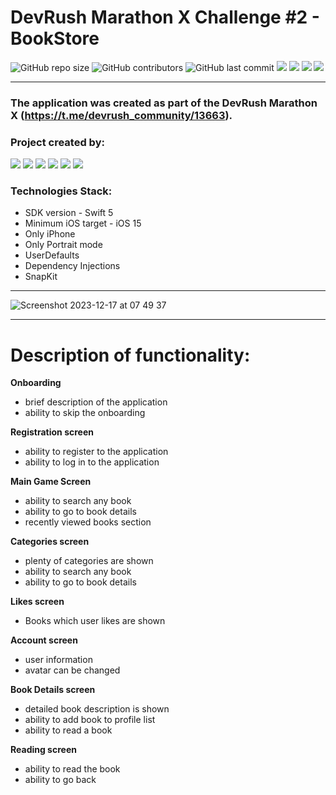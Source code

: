 # DevRush Marathon X Challenge #2 - BookStore
![GitHub repo size](https://img.shields.io/github/repo-size/michaelbolgar/BookStore)  ![GitHub contributors](https://img.shields.io/github/contributors/michaelbolgar/BookStore)   ![GitHub last commit](https://img.shields.io/github/last-commit/michaelbolgar/BookStore) ![][ios] ![][swift] ![][uikit] ![][SnapKit]



---
### The application was created as part of the DevRush Marathon X (https://t.me/devrush_community/13663).
### Project created by:
<p align="left"> 
<a href="https://github.com/michaelbolgar">
<img src="https://img.shields.io/badge/michaelbolgar (TeamLead)-blue"/></a>
<a href="https://github.com/Qewhouse">
<img src="https://img.shields.io/badge/Qewhouse-red"/></a>
<a href="https://github.com/AnnaZaitsava">
<img src="https://img.shields.io/badge/AnnaZaitsava-green"/></a>
<a href="https://github.com/krisMaks">
<img src="https://img.shields.io/badge/krisMaks-cyan"/></a>
<a href="https://github.com/Slavk11">
<img src="https://img.shields.io/badge/Slavk11-yellow"/></a>
<a href="https://github.com/coldsun13">
<img src="https://img.shields.io/badge/coldsun13-purple"/></a>

</p>

### Technologies Stack:
* SDK version - Swift 5
* Minimum iOS target - iOS 15
* Only iPhone
* Only Portrait mode
* UserDefaults
* Dependency Injections
* SnapKit

---

![Screenshot 2023-12-17 at 07 49 37](https://github.com/michaelbolgar/BookStore/assets/31271156/1151f9e8-e712-41cd-b37e-a9d5cbdf66bf)


---
# Description of functionality:

**Onboarding**
* brief description of the application
* ability to skip the onboarding

**Registration screen**
* ability to register to the application
* ability to log in to the application

**Main Game Screen**
* ability to search any book
* ability to go to book details
* recently viewed books section

**Categories screen**
* plenty of categories are shown
* ability to search any book
* ability to go to book details

**Likes screen**
* Books which user likes are shown

**Account screen**
* user information
* avatar can be changed

**Book Details screen**
* detailed book description is shown
* ability to add book to profile list
* ability to read a book

**Reading screen**
* ability to read the book
* ability to go back


[ios]: https://img.shields.io/badge/iOS-15.0-critical
[swift]: https://img.shields.io/badge/-Swift-9cf
[uikit]: https://img.shields.io/badge/-UIKit-blue
[SnapKit]: https://img.shields.io/badge/-SnapKit-green
